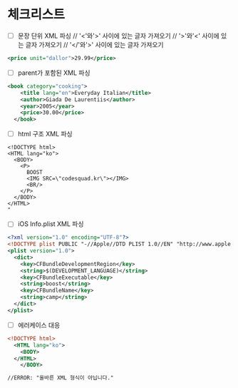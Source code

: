 # 체크리스트

- [ ] 문장 단위 XML 파싱
      // '<'와'>' 사이에 있는 글자 가져오기
      // '>'와'<' 사이에 있는 글자 가져오기
      // '</'와'>' 사이에 있는 글자 가져오기

```xml
<price unit="dallor">29.99</price>
```

- [ ] parent가 포함된 XML 파싱

```xml
<book category="cooking">
    <title lang="en">Everyday Italian</title>
    <author>Giada De Laurentiis</author>
    <year>2005</year>
    <price>30.00</price>
  </book>
```

- [ ] html 구조 XML 파싱

```
<!DOCTYPE html>
<HTML lang="ko">
  <BODY>
    <P>
      BOOST
      <IMG SRC=\"codesquad.kr\"></IMG>
      <BR/>
    </P>
  </BODY>
</HTML>
"
```

- [ ] iOS Info.plist XML 파싱

```xml
<?xml version="1.0" encoding="UTF-8"?>
<!DOCTYPE plist PUBLIC "-//Apple//DTD PLIST 1.0//EN" "http://www.apple.com/DTDs/PropertyList-1.0.dtd">
<plist version="1.0">
  <dict>
    <key>CFBundleDevelopmentRegion</key>
    <string>$(DEVELOPMENT_LANGUAGE)</string>
    <key>CFBundleExecutable</key>
    <string>boost</string>
    <key>CFBundleName</key>
    <string>camp</string>
  </dict>
</plist>
```

- [ ] 에러케이스 대응

```xml
<!DOCTYPE html>
  <HTML lang="ko">
    <BODY>
  </HTML>
    </BODY>

//ERROR: "올바른 XML 형식이 아닙니다."
```
